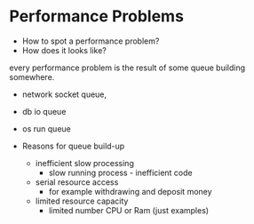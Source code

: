# Performance Problems
- How to spot a performance problem?
- How does it looks like?


every performance problem is the result of some queue building somewhere.
- network socket queue, 
- db io queue
- os run queue


- Reasons for queue build-up
  - inefficient slow processing
    - slow running process - inefficient code
  - serial resource access
    - for example withdrawing and deposit money
  - limited resource capacity
    - limited number CPU or Ram (just examples)

